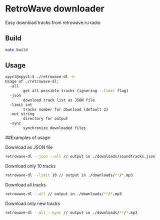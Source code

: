 # RetroWave downloader

Easy download tracks from retrowave.ru radio

## Build
```bash
make build
```

## Usage

```bash
xpyct@xpyct:$ ./retrowave-dl -h
Usage of ./retrowave-dl:
  -all
        get all possible tracks (ignoring --limit flag)
  -json
        download track list as JSON file
  -limit int
        tracks number for download (default 2)
  -out string
        directory for output
  -sync
        synchronize downloaded files

```

##Examples of usage

Download as JSON file
```bash
retrowave-dl --json --all // output in ./downloads/soundtracks.json
```

Download only 10 tracks
```bash
retrowave-dl --limit 10 // output in ./downloads/**/*.mp3
```
Download all tracks
```bash
retrowave-dl --all // output in ./downloads/**/*.mp3
```

Download only new tracks
```bash
retrowave-dl --all --sync // output in ./downloads/**/*.mp3
```